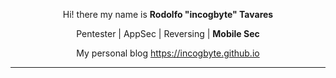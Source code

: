 <p align="center"> Hi! there my name is <strong> Rodolfo "incogbyte" Tavares</strong> </p>
<p align="center"> Pentester | AppSec | Reversing | <strong> Mobile Sec </strong>  </p>
<p align="center"> My personal blog <a href="https://incogbyte.github.io"> https://incogbyte.github.io </a> </p>
 
<!--<p align="center">
  <img src="https://media.giphy.com/media/11O5c9EfmZTyyA/giphy.gif">
</p>!-->


---

